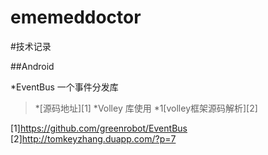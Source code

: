 ememeddoctor
============

#技术记录


##Android 

*EventBus 一个事件分发库
>*[源码地址][1]
*Volley 库使用
>*1[volley框架源码解析][2]




[1]https://github.com/greenrobot/EventBus
[2]http://tomkeyzhang.duapp.com/?p=7
